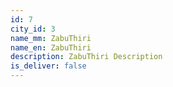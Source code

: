 ```yaml
---
id: 7
city_id: 3
name_mm: ZabuThiri
name_en: ZabuThiri
description: ZabuThiri Description
is_deliver: false
---
```

